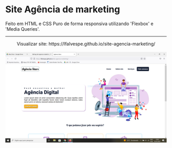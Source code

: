 # Site Agência de marketing

Feito em HTML e CSS Puro de forma responsiva utilizando 'Flexbox' e 'Media Queries'.
<hr>


<div align="center">
Visualizar site: https://lfalvespe.github.io/site-agencia-marketing/
<br><br>
<img src="prints/print.PNG" width=600>
</div>

